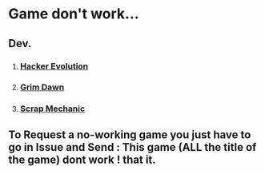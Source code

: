 # Game don't work...

## Dev. 

  1. ### [Hacker Evolution](https://steamunlocked.net/hacker-evolution-free-download/)
  1. ### [Grim Dawn](https://steamunlocked.net/grim-dawn-free-download/)
  1. ### [Scrap Mechanic](https://steamunlocked.net/8-scrap-mechanic-free-download/)


## To Request a no-working game you just have to go in Issue and Send : This game (ALL the title of the game) dont work ! that it.
